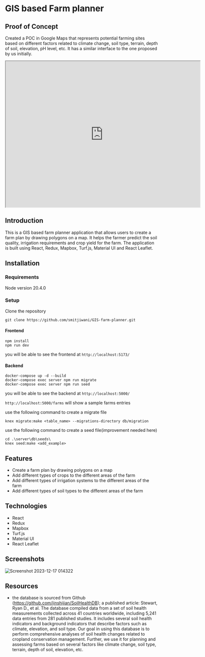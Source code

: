 # GIS based Farm planner

## Proof of Concept

Created a POC in Google Maps that represents potential farming sites based on different factors related to climate change, soil type, terrain, depth of soil, elevation, pH level, etc. It has a similar interface to the one proposed by us initially.

<iframe src="https://www.google.com/maps/d/u/0/embed?mid=15l156HFL8j_sNKg50w9Ndq9V23mUAXk&ehbc=2E312F" width="640" height="480"></iframe>

## Introduction

This is a GIS based farm planner application that allows users to create a farm plan by drawing polygons on a map. It helps the farmer predict the soil quality, irrigation requirements and crop yield for the farm. The application is built using React, Redux, Mapbox, Turf.js, Material UI and React Leaflet.
## Installation

### Requirements

Node version 20.4.0

### Setup

Clone the repository

```
git clone https://github.com/smitjiwani/GIS-farm-planner.git
```

#### Frontend

```
npm install
npm run dev
```

you will be able to see the frontend at `http://localhost:5173/`

#### Backend

```
docker-compose up -d --build
docker-compose exec server npm run migrate
docker-compose exec server npm run seed
```

you will be able to see the backend at `http://localhost:5000/`

`http://localhost:5000/farms` will show a sample farms entries


use the following command to create a migrate file

```
knex migrate:make <table_name> --migrations-directory db/migration
```

use the following command to create a seed file(improvement needed here)

```
cd .\server\db\seeds\
knex seed:make <add_example>
```


## Features

- Create a farm plan by drawing polygons on a map
- Add different types of crops to the different areas of the farm
- Add different types of irrigation systems to the different areas of the farm
- Add different types of soil types to the different areas of the farm

## Technologies

- React
- Redux
- Mapbox
- Turf.js
- Material UI
- React Leaflet

## Screenshots

![Screenshot 2023-12-17 014322](https://github.com/smitjiwani/GIS-farm-planner/assets/78549024/6093d03d-e9eb-4586-847a-f9bcdb838e7c)

## Resources

- the database is sourced from Github (https://github.com/jinshijian/SoilHealthDB); a published article: Stewart, Ryan D., et al. The database compiled data from a set of soil health measurements collected across 41 countries worldwide, including 5,241 data entries from 281 published studies. It includes several soil health indicators and background indicators that describe factors such as climate, elevation, and soil type. Our goal in using this database is to perform comprehensive analyses of soil health changes related to cropland conservation management. Further, we use it for planning and assessing farms based on several factors like climate change, soil type, terrain, depth of soil, elevation, etc.

